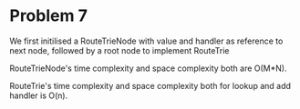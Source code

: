 # Problem 7 

We first initilised a RouteTrieNode with value and handler as reference to next node, followed by a root node to implement RouteTrie

RouteTrieNode's time complexity and space complexity both are O(M*N).

RouteTrie's time complexity and space complexity both for lookup and add handler is O(n).
